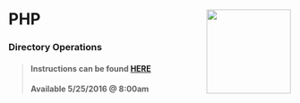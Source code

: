 # PHP <img align="right" src="https://github.com/Learning-Fuze/prototypes_C8/blob/assets/assets/images/logos/LF_LOGO.png?raw=true" width="150">
### Directory Operations

>#### Instructions can be found <a href="http://learning-fuze.github.io/prototypes_C8/#/PHP-Directory-Operations" target="_blank">HERE</a>
>#### Available 5/25/2016 @ 8:00am
